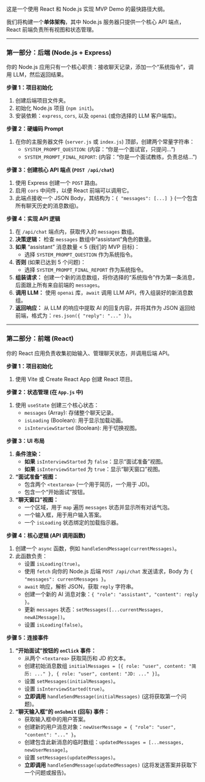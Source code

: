 这是一个使用 React 和 Node.js 实现 MVP Demo 的最快路径大纲。

我们将构建一个**单体架构**，其中 Node.js 服务器只提供一个核心 API 端点，React 前端负责所有视图和状态管理。

---

### 第一部分：后端 (Node.js + Express)

你的 Node.js 应用只有一个核心职责：接收聊天记录，添加一个“系统指令”，调用 LLM，然后返回结果。

**步骤 1：项目初始化**
1.  创建后端项目文件夹。
2.  初始化 Node.js 项目 (`npm init`)。
3.  安装依赖：`express`, `cors`, 以及 `openai` (或你选择的 LLM 客户端库)。

**步骤 2：硬编码 Prompt**
1.  在你的主服务器文件 (`server.js` 或 `index.js`) 顶部，创建两个常量字符串：
    * `SYSTEM_PROMPT_QUESTION`: (内容：“你是一个面试官，只提问...”)
    * `SYSTEM_PROMPT_FINAL_REPORT`: (内容：“你是一个面试教练，负责总结...”)

**步骤 3：创建核心 API 端点 (`POST /api/chat`)**
1.  使用 Express 创建一个 `POST` 路由。
2.  启用 `cors` 中间件，以便 React 前端可以调用它。
3.  此端点接收一个 JSON Body，其结构为：`{ "messages": [...] }` (一个包含所有聊天历史的消息数组)。

**步骤 4：实现 API 逻辑**
1.  在 `/api/chat` 端点内，获取传入的 `messages` 数组。
2.  **决策逻辑：** 检查 `messages` 数组中“assistant”角色的数量。
3.  **如果** “assistant” 消息数量 < 5 (我们的 MVP 目标)：
    * 选择 `SYSTEM_PROMPT_QUESTION` 作为系统指令。
4.  **否则** (如果已达到 5 个问题)：
    * 选择 `SYSTEM_PROMPT_FINAL_REPORT` 作为系统指令。
5.  **组装请求：** 创建一个新的消息数组，将你选择的“系统指令”作为第一条消息，后面跟上所有来自前端的 `messages`。
6.  **调用 LLM：** 使用 `openai` 库，`await` 调用 LLM API，传入组装好的新消息数组。
7.  **返回响应：** 从 LLM 的响应中提取 AI 的回复内容，并将其作为 JSON 返回给前端，格式为：`res.json({ "reply": "..." })`。

---

### 第二部分：前端 (React)

你的 React 应用负责收集初始输入、管理聊天状态，并调用后端 API。

**步骤 1：项目初始化**
1.  使用 Vite 或 Create React App 创建 React 项目。

**步骤 2：状态管理 (在 `App.js` 中)**
1.  使用 `useState` 创建三个核心状态：
    * `messages` (Array): 存储整个聊天记录。
    * `isLoading` (Boolean): 用于显示加载动画。
    * `isInterviewStarted` (Boolean): 用于切换视图。

**步骤 3：UI 布局**
1.  **条件渲染：**
    * **如果** `isInterviewStarted` 为 `false`：显示“面试准备”视图。
    * **如果** `isInterviewStarted` 为 `true`：显示“聊天窗口”视图。
2.  **“面试准备”视图：**
    * 包含两个 `<textarea>` (一个用于简历，一个用于 JD)。
    * 包含一个“开始面试”按钮。
3.  **“聊天窗口”视图：**
    * 一个区域，用于 `map` 遍历 `messages` 状态并显示所有对话气泡。
    * 一个输入框，用于用户输入答案。
    * 一个 `isLoading` 状态绑定的加载指示器。

**步骤 4：核心逻辑 (API 调用函数)**
1.  创建一个 `async` 函数，例如 `handleSendMessage(currentMessages)`。
2.  此函数负责：
    * 设置 `isLoading(true)`。
    * 使用 `fetch` 向你的 Node.js 后端 `POST /api/chat` 发送请求，Body 为 `{ "messages": currentMessages }`。
    * `await` 响应，解析 JSON，获取 `reply` 字符串。
    * 创建一个新的 AI 消息对象：`{ "role": "assistant", "content": reply }`。
    * 更新 `messages` 状态：`setMessages([...currentMessages, newAIMessage])`。
    * 设置 `isLoading(false)`。

**步骤 5：连接事件**
1.  **“开始面试”按钮的 `onClick` 事件：**
    * 从两个 `<textarea>` 获取简历和 JD 的文本。
    * 创建初始消息数组 `initialMessages = [{ role: "user", content: "简历: ..." }, { role: "user", content: "JD: ..." }]`。
    * 设置 `setMessages(initialMessages)`。
    * 设置 `isInterviewStarted(true)`。
    * **立即调用** `handleSendMessage(initialMessages)` (这将获取第一个问题)。
2.  **“聊天输入框”的 `onSubmit` (回车) 事件：**
    * 获取输入框中的用户答案。
    * 创建新的用户消息对象：`newUserMessage = { "role": "user", "content": "..." }`。
    * 创建包含此新消息的临时数组：`updatedMessages = [...messages, newUserMessage]`。
    * 设置 `setMessages(updatedMessages)`。
    * **立即调用** `handleSendMessage(updatedMessages)` (这将发送答案并获取下一个问题或报告)。